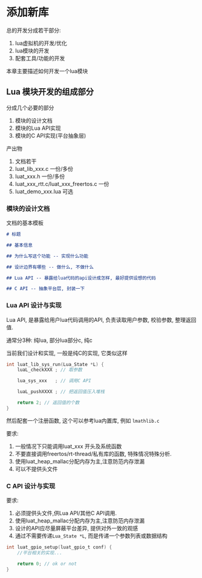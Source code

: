 # 添加新库

总的开发分成若干部分:

1. lua虚拟机的开发/优化
2. lua模块的开发
3. 配套工具/功能的开发

本章主要描述如何开发一个lua模块

## Lua 模块开发的组成部分

分成几个必要的部分

1. 模块的设计文档
2. 模块的Lua API实现
3. 模块的C API实现(平台抽象层)

产出物

1. 文档若干
2. luat_lib_xxx.c 一份/多份
3. luat_xxx.h 一份/多份
4. luat_xxx_rtt.c/luat_xxx_freertos.c 一份
5. luat_demo_xxx.lua 可选

### 模块的设计文档

文档的基本模板

```markdown
# 标题

## 基本信息

## 为什么写这个功能 -- 实现什么功能

## 设计边界有哪些 -- 做什么, 不做什么

## Lua API -- 暴露给lua代码的api设计成怎样, 最好提供设想的代码

## C API -- 抽象平台层, 封装一下
```

### Lua API 设计与实现

Lua API, 是暴露给用户lua代码调用的API, 负责读取用户参数, 校验参数, 整理返回值.

通常分3种: 纯lua, 部分lua部分c, 纯c

当前我们设计和实现, 一般是纯C的实现, 它类似这样

```c
int luat_lib_sys_run(Lua_State *L) {
    luaL_checkXXX ; // 取参数

    lua_sys_xxx   ; // 调用C API

    luaL_pushXXXX ; // 把返回值压入堆栈

    return 2; // 返回值的个数
}
```

然后配套一个注册函数, 这个可以参考lua内置库, 例如 `lmathlib.c`

要求:

1. 一般情况下只能调用luat_xxx 开头及系统函数
2. 不要直接调用freertos/rt-thread/私有库的函数, 特殊情况特殊分析.
3. 使用luat_heap_mallac分配内存为主,注意防范内存泄漏
4. 可以不提供头文件

### C API 设计与实现

要求:

1. 必须提供头文件,供Lua API/其他C API调用.
2. 使用luat_heap_mallac分配内存为主,注意防范内存泄漏
3. 设计的API应尽量屏蔽平台差异, 提供对外一致的观感
4. 通过不需要传递`Lua_State *L`, 而是传递一个参数列表或数据结构

```c
int luat_gpio_setup(luat_gpio_t conf) {
    //平台相关的实现...

    return 0; // ok or not
}
```
